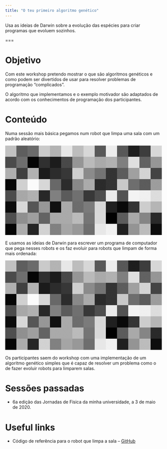 ```yaml
---
title: "O teu primeiro algoritmo genético"
---
```


Usa as ideias de Darwin sobre a evolução das espécies
para criar programas que evoluem sozinhos.

===

# Objetivo

Com este workshop pretendo mostrar o que são algoritmos genéticos
e como podem ser divertidos de usar para resolver problemas de
programação “complicados”.

O algoritmo que implementamos e o exemplo motivador são adaptados
de acordo com os conhecimentos de programação dos participantes.


# Conteúdo

Numa sessão mais básica pegamos num robot que limpa uma sala com um
padrão aleatório:

![](initial_robot.gif "Robot com um padrão de limpeza aleatório.")

E usamos as ideias de Darwin para escrever um programa de computador
que pega nesses robots e os faz evoluir para robots que limpam
de forma mais ordenada:

![](better_robot.gif "Um robot que é capaz de limpar mais quadrados.")

Os participantes saem do workshop com uma implementação de um algoritmo genético
simples que é capaz de resolver um problema como o de fazer evoluir
robots para limparem salas.


 # Sessões passadas

  - 6a edição das Jornadas de Física da minha universidade, a 3 de maio de 2020.


# Useful links

 - Código de referência para o robot que limpa a sala – [GitHub](https://github.com/RojerGS/education)
